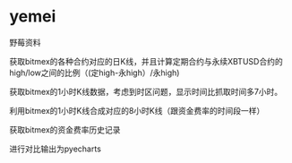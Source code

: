 # yemei

野莓资料

获取bitmex的各种合约对应的日K线，并且计算定期合约与永续XBTUSD合约的high/low之间的比例（(定high-永high）/永high)

获取bitmex的1小时K线数据，考虑到时区问题，显示时间比抓取时间多7小时。

利用bitmex的1小时K线合成对应的8小时K线（跟资金费率的时间段一样）

获取bitmex的资金费率历史记录

进行对比输出为pyecharts
